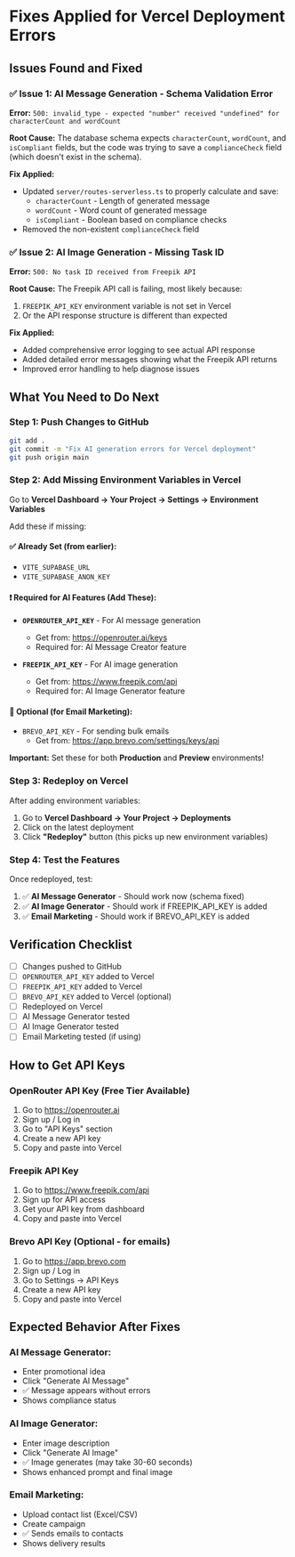 # Fixes Applied for Vercel Deployment Errors

## Issues Found and Fixed

### ✅ Issue 1: AI Message Generation - Schema Validation Error
**Error:** `500: invalid_type - expected "number" received "undefined" for characterCount and wordCount`

**Root Cause:** The database schema expects `characterCount`, `wordCount`, and `isCompliant` fields, but the code was trying to save a `complianceCheck` field (which doesn't exist in the schema).

**Fix Applied:**
- Updated `server/routes-serverless.ts` to properly calculate and save:
  - `characterCount` - Length of generated message
  - `wordCount` - Word count of generated message  
  - `isCompliant` - Boolean based on compliance checks
- Removed the non-existent `complianceCheck` field

### ✅ Issue 2: AI Image Generation - Missing Task ID
**Error:** `500: No task ID received from Freepik API`

**Root Cause:** The Freepik API call is failing, most likely because:
1. `FREEPIK_API_KEY` environment variable is not set in Vercel
2. Or the API response structure is different than expected

**Fix Applied:**
- Added comprehensive error logging to see actual API response
- Added detailed error messages showing what the Freepik API returns
- Improved error handling to help diagnose issues

## What You Need to Do Next

### Step 1: Push Changes to GitHub
```bash
git add .
git commit -m "Fix AI generation errors for Vercel deployment"
git push origin main
```

### Step 2: Add Missing Environment Variables in Vercel

Go to **Vercel Dashboard → Your Project → Settings → Environment Variables**

Add these if missing:

#### ✅ Already Set (from earlier):
- `VITE_SUPABASE_URL`
- `VITE_SUPABASE_ANON_KEY`

#### ❗ Required for AI Features (Add These):
- **`OPENROUTER_API_KEY`** - For AI message generation
  - Get from: https://openrouter.ai/keys
  - Required for: AI Message Creator feature

- **`FREEPIK_API_KEY`** - For AI image generation  
  - Get from: https://www.freepik.com/api
  - Required for: AI Image Generator feature

#### 🔵 Optional (for Email Marketing):
- `BREVO_API_KEY` - For sending bulk emails
  - Get from: https://app.brevo.com/settings/keys/api

**Important:** Set these for both **Production** and **Preview** environments!

### Step 3: Redeploy on Vercel

After adding environment variables:
1. Go to **Vercel Dashboard → Your Project → Deployments**
2. Click on the latest deployment
3. Click **"Redeploy"** button (this picks up new environment variables)

### Step 4: Test the Features

Once redeployed, test:
1. ✅ **AI Message Generator** - Should work now (schema fixed)
2. ✅ **AI Image Generator** - Should work if FREEPIK_API_KEY is added
3. ✅ **Email Marketing** - Should work if BREVO_API_KEY is added

## Verification Checklist

- [ ] Changes pushed to GitHub
- [ ] `OPENROUTER_API_KEY` added to Vercel
- [ ] `FREEPIK_API_KEY` added to Vercel  
- [ ] `BREVO_API_KEY` added to Vercel (optional)
- [ ] Redeployed on Vercel
- [ ] AI Message Generator tested
- [ ] AI Image Generator tested
- [ ] Email Marketing tested (if using)

## How to Get API Keys

### OpenRouter API Key (Free Tier Available)
1. Go to https://openrouter.ai
2. Sign up / Log in
3. Go to "API Keys" section
4. Create a new API key
5. Copy and paste into Vercel

### Freepik API Key
1. Go to https://www.freepik.com/api
2. Sign up for API access
3. Get your API key from dashboard
4. Copy and paste into Vercel

### Brevo API Key (Optional - for emails)
1. Go to https://app.brevo.com
2. Sign up / Log in
3. Go to Settings → API Keys
4. Create a new API key
5. Copy and paste into Vercel

## Expected Behavior After Fixes

### AI Message Generator:
- Enter promotional idea
- Click "Generate AI Message"
- ✅ Message appears without errors
- Shows compliance status

### AI Image Generator:
- Enter image description
- Click "Generate AI Image"
- ✅ Image generates (may take 30-60 seconds)
- Shows enhanced prompt and final image

### Email Marketing:
- Upload contact list (Excel/CSV)
- Create campaign
- ✅ Sends emails to contacts
- Shows delivery results
